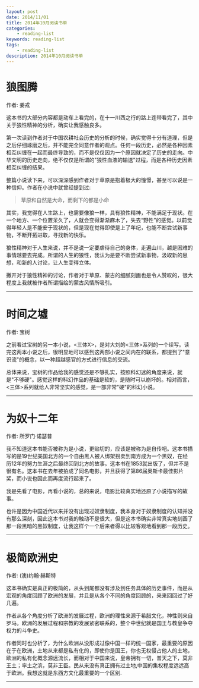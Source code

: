 ```yaml
---
layout: post
date: 2014/11/01
title: 2014年10月阅读书单
categories: 
    - reading-list
keywords: reading-list
tags: 
    - reading-list
description: 2014年10月阅读书单
---
```


# 狼图腾


作者: 姜戎

这本书的大部分内容都是动车上看完的，在十一川西之行的路上连带看完了，其中关于狼性精神的分析，确实让我感触良多。

第一次读到作者对于中国农耕社会历史的分析的时候，确实觉得十分有道理，但是之后仔细琢磨之后，并不能完全同意作者的观点。任何一段历史，必然是各种因素相互纠缠在一起而最终导致的，而不是仅仅因为一个原因就决定了历史的走向。中华文明的历史走向，绝不仅仅是所谓的"狼性血液的输送"过程，而是各种历史因素相互纠缠的结果。

整篇小说读下来，可以深深感到作者对于草原是抱着极大的憧憬，甚至可以说是一种信仰。作者在小说中就曾经提到过:

> 草原和自然是大命，而剩下的都是小命

其实，我觉得在人生路上，也需要像狼一样，具有狼性精神，不能满足于现状。在一个地方、一个位置呆久了，人就会变得渐渐麻木了，失去“野性”的感觉。以前觉得年轻人是不能安于现状的，但是现在觉得即使是上了年纪，也能不断尝试新事物，不断开拓进取，寻找新的快乐。

狼性精神对于人生来说，并不是说一定要虐待自己的身体，走遍山川，越是困难的事情越要去完成。所谓的人生的狼性，我认为是要不断尝试新事物，汲取新的思想，和新的人讨论，让人生变得立体。

撇开对于狼性精神的讨论，作者对于草原、蒙古的细腻刻画也是令人赞叹的，很大程度上我就被作者所谓描绘的蒙古风情所吸引。

---------------------------

# 时间之墟


作者: 宝树

之前看过宝树的另一本小说，<三体X>，是对大刘的<三体>系列的一个续写。读完这两本小说之后，很明显地可以感到这两部小说之间内在的联系，都提到了"意识流"的概念，以一种超越感官的方式进行信息的交流。

总体来说，宝树的作品给我的感觉还是不够扎实，按照科幻迷的角度来说，就是"不够硬"。感觉这样的科幻作品的基础是软的，是随时可以崩坏的。相对而言，<三体>系列就给人非常坚实的感觉，是一部非常"硬"的科幻小说。

---------------------------


# 为奴十二年


作者: 所罗门·诺瑟普

我不知道这本书能否被称为是小说，更贴切的，应该是被称为是自传吧。这本书描写的是19世纪美国北方的一个自由黑人被人绑架拐卖到南方成为一个黑奴，在经历12年的努力生涯之后最终回到北方的故事。这本书在1853就出版了，但并不是很有名。这本书在去年被拍成了同名电影，并且获得了第86届奥斯卡最佳影片奖，而小说也因此而再度流行起来了。

我是先看了电影，再看小说的，总的来说，电影比较真实地还原了小说描写的故事。

也许是因为中国近代以来并没有出现过奴隶制度，我本身对于奴隶制度的认知并没有那么深刻，因此这本书对我的触动不是很大，但是这本书确实非常真实地刻画了那一段黑暗的黑奴制度，让我这样个一个后来者得以比较客观地看到那一段历史。

---------------------------


# 极简欧洲史


作者: (澳)约翰·赫斯特

这本书确实是真正的极简的，从头到尾都没有涉及到任务具体的历史事件，而是从宏观的角度回顾了欧洲的发展，并且是从各个不同的角度回顾的，来来回回过了好几遍。

作者从各个角度分析了欧洲的发展过程，欧洲的理性来源于希腊文化，神性则来自罗马。欧洲的发展过程和宗教的发展紧密联系的，整个中世纪就是国王与教皇争夺权力的斗争史。

作者同时也分析了，为什么欧洲从没形成过像中国一样的统一国家，最重要的原因在于在欧洲，土地从来都是私有化的，即使你是国王，你也无权侵占他人的土地，欧洲的私有化概念源远流长，而相对于中国来说，皇帝拥有一切，普天之下，莫非王土；率土之滨，莫非王臣。民从来没有真正拥有过土地,中国的集权程度远远高于欧洲。我想这就是东西方文化最重要的一个区别.

---------------------------
